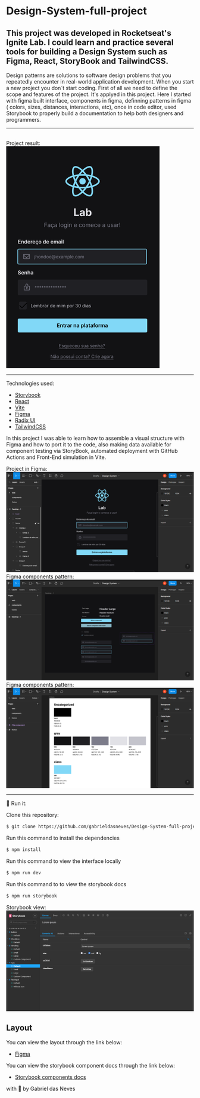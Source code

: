 # Design-System-full-project

## This project was developed in Rocketseat's Ignite Lab. I could learn and practice several tools for building a Design System such as Figma, React, StoryBook and TailwindCSS.

Design patterns are solutions to software design problems that you repeatedly encounter in real-world application development. When you start a new project you don´t start coding. First of all we need to define the scope and features of the project. It's applyed in this project. Here I started with figma built interface, components in figma, definning patterns in figma ( colors, sizes, distances, interactions, etc), once in code editor, used Storybook to properly build a documentation to help both designers and programmers.

<hr>
<br>
Project result:
<img src="src\assets\interface.png" alt="Interface" title="Interface">


<hr>
Technologies used:

* [Storybook](https://storybook.js.org/)
* [React](https://reactjs.org/)
* [Vite](https://vitejs.dev/)
* [Figma](https://www.figma.com/)
* [Radix UI](https://www.radix-ui.com/)
* [TailwindCSS](https://tailwindcss.com/)

In this project I was able to learn how to assemble a visual structure with Figma and how to port it to the code, also making data available for component testing via StoryBook, automated deployment with GitHub Actions and Front-End simulation in Vite.

 Project in Figma:
<img src="src\assets\figma_interface.png" alt="figma project" title="">
<br>
 Figma components pattern:
<img src="src\assets\figma_components.png" alt="components" title="">
<br>
 Figma components pattern:
<img src="src\assets\figma_colors.png" alt="colors" title="">

<hr>


🚀  Run it:


Clone this repository:


```sh
$ git clone https://github.com/gabrieldasneves/Design-System-full-project.git
```


Run this command to install the dependencies

```sh
$ npm install
```
Run this command to view the interface locally

```sh
$ npm run dev
```
Run this command to to view the storybook docs

```sh
$ npm run storybook
```
 Storybook view:
<img src="src\assets\storybook_print.png" alt="storybook" title="">


## Layout
You can view the layout through the link below:
* [Figma](https://www.figma.com/file/OLUcPr2gfiJ75lc5utEXQa/Design-System?node-id=1%3A2)

You can view the storybook component docs through the link below:

* [Storybook components docs](https://gabrieldasneves.github.io/Design-System-full-project/?path=/story/components-button--default)


with 💜 by Gabriel das Neves
